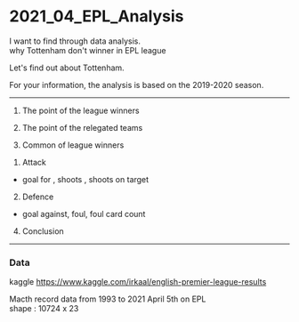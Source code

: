 # 2021_04_EPL_Analysis

I want to find through data analysis.  
why Tottenham don't winner in EPL league  
  
Let's find out about Tottenham.  
  
For your information, the analysis is based on the 2019-2020 season.  

--------

1. The point of the league winners

2. The point of the relegated teams

3. Common of league winners
  1) Attack
  - goal for , shoots , shoots on target
  2) Defence
  - goal against, foul, foul card count

4. Conclusion  
  
--------

### Data
  
kaggle https://www.kaggle.com/irkaal/english-premier-league-results <br>
  
Macth record data from 1993 to 2021 April 5th on EPL  
  shape : 10724 x 23 <br>
